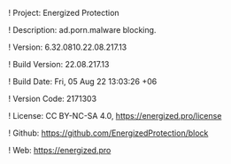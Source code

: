 ! Project: Energized Protection

! Description: ad.porn.malware blocking.

! Version: 6.32.0810.22.08.217.13

! Build Version: 22.08.217.13

! Build Date: Fri, 05 Aug 22 13:03:26 +06

! Version Code: 2171303

! License: CC BY-NC-SA 4.0, https://energized.pro/license

! Github: https://github.com/EnergizedProtection/block

! Web: https://energized.pro

